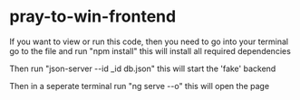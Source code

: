 # pray-to-win-frontend

If you want to view or run this code, then you need to go into your terminal go to the file and run "npm install" this will install all required dependencies 

Then run "json-server --id _id db.json" this will start the 'fake' backend

Then in a seperate terminal run "ng serve --o" this will open the page
